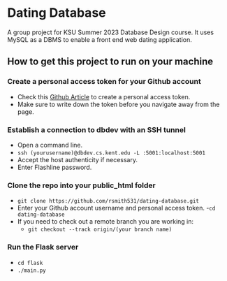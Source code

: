 # Dating Database
A group project for KSU Summer 2023 Database Design course. It uses MySQL as a DBMS to enable a front end web dating application.

## How to get this project to run on your machine

### Create a personal access token for your Github account
- Check this [Github Article](https://docs.github.com/en/authentication/keeping-your-account-and-data-secure/managing-your-personal-access-tokens) to create a personal access token.
- Make sure to write down the token before you navigate away from the page.

### Establish a connection to dbdev with an SSH tunnel
- Open a command line.
- `ssh (yourusername)@dbdev.cs.kent.edu -L :5001:localhost:5001`
- Accept the host authenticity if necessary.
- Enter Flashline password.

### Clone the repo into your public_html folder
- `git clone https://github.com/rsmith531/dating-database.git`
- Enter your Github account username and personal access token.
-`cd dating-database`
- If you need to check out a remote branch you are working in:
    - `git checkout --track origin/(your branch name)`

### Run the Flask server
- `cd flask`
- `./main.py`